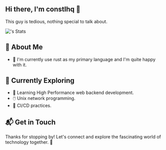## Hi there, I'm constlhq 👋

This guy is tedious, nothing special to talk about.

![<username>'s Stats](https://github-readme-stats.vercel.app/api?username=constlhq&theme=vue-dark&show_icons=true&hide_border=true&count_private=true)

## 🚀 About Me

- 🦀 I'm currently use rust as my primary language and I'm quite happy with it.

## 🌱 Currently Exploring

  - 🚀 Learning High Performance web backend development.
  - 🖱️ Unix network programming.
  - 🤖 CI/CD practices.

 
## 📬 Get in Touch

Thanks for stopping by! Let's connect and explore the fascinating world of technology together. 🚀
<!--
**constlhq/constlhq** is a ✨ _special_ ✨ repository because its `README.md` (this file) appears on your GitHub profile.

Here are some ideas to get you started:

- 🔭 I’m currently working on ...
- 🌱 I’m currently learning ...
- 👯 I’m looking to collaborate on ...
- 🤔 I’m looking for help with ...
- 💬 Ask me about ...
- 📫 How to reach me: ...
- 😄 Pronouns: ...
- ⚡ Fun fact: ...
-->
